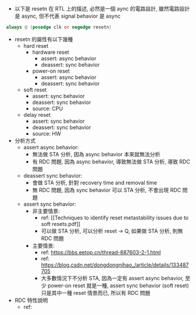 
- 以下是 resetn 在 RTL 上的描述, 必然是一個 aync 的電路設計, 雖然電路設計是 async, 但不代表 signal behavior 是 async
```verilog
always @ (posedge clk or negedge resetn)
```
- resetn 的屬性有以下幾種
	- hard reset
		- hardware reset
			- assert: async behavior
			- deassert: sync behavior
		- power-on reset
			- assert: async behavior
			- deassert: sync behavior
	- soft reset
		- assert: sync behavior
		- deassert: sync behavior
		- source: CPU
	- delay reset
		- assert: sync behavior
		- deassert: sync behavior
		- source: HW
- 分析方式
	- assert async behavior:
		- 無法做 STA 分析, 因為 async behavior 本來就無法分析
		- 有 RDC 問題, 因為 async behavior, 導致無法做 STA 分析, 導致 RDC 問題
	- deassert sync behavior:
		- 會做 STA 分析, 針對 recovery time and removal time
		- 無 RDC 問題, 因為 sync behavior 可以 STA 分析, 不會出現 RDC 問題
	- assert sync behavior:
		- 非主要情景:
			- ref: [[Techniques to identify reset metastability issues due to soft resets.pdf]]
			- 可以做 STA 分析, 可以分析 reset -> Q, 如果做 STA 分析, 則無 RDC 問題
		- 主要情景: 
			- ref: https://bbs.eetop.cn/thread-887603-2-1.html
			- ref: https://blog.csdn.net/dongdongnihao_/article/details/133487705
			- 大多數情況下不分析 STA, 因為一定有 assert async behavior, 至少 power-on reset 就是一種, assert sync behavior (soft reset) 只是其中一種 reset 情景而已, 所以有 RDC 問題
- RDC 特性說明
	- ref: 